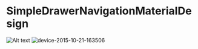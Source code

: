 # SimpleDrawerNavigationMaterialDesign
![Alt text](https://cloud.githubusercontent.com/assets/13300027/10633045/4ef41a90-7812-11e5-8f86-4188aa33ab42.png "Optional title")
![device-2015-10-21-163506](https://cloud.githubusercontent.com/assets/13300027/10633045/4ef41a90-7812-11e5-8f86-4188aa33ab42.png)

